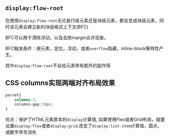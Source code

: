 ## `display:flow-root`

在使用`display:flow-root`无论是行级元素还是块级元素，都会变成块级元素，同时该元素会建立新的块级格式上下文(BFC)

BFC可以用于清除浮动，以及去除margin合并现象。

BFC触发条件：根元素，定位，浮动，或者`overflow`隐藏，inline-block等特性产生。

其中`display:flow-root`不会给元素带有额外的副作用

## CSS columns实现两端对齐布局效果

```css
parset{
    columns:3;
    columns-gap:30px;
}
```

优点：保护了HTML元素原本的`display`计算值, 如果使用Flex或者Grid布局，就要设置`display:flex`或者`display:grid`,改变了`display:list-item`计算值，圆点，或数字序号消失
